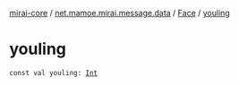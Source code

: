 [mirai-core](../../index.md) / [net.mamoe.mirai.message.data](../index.md) / [Face](index.md) / [youling](./youling.md)

# youling

`const val youling: `[`Int`](https://kotlinlang.org/api/latest/jvm/stdlib/kotlin/-int/index.html)